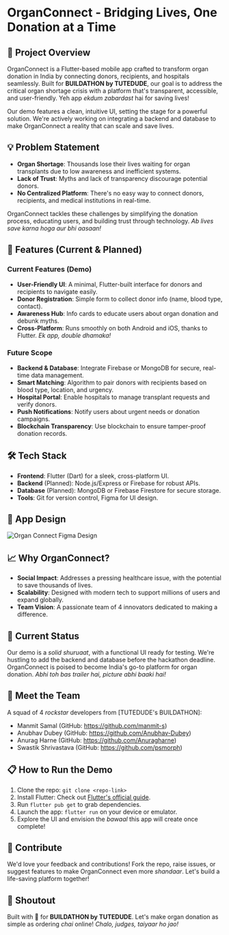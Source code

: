 OrganConnect - Bridging Lives, One Donation at a Time
=====================================================

🚀 Project Overview
-------------------

OrganConnect is a Flutter-based mobile app crafted to transform organ donation in India by connecting donors, recipients, and hospitals seamlessly. Built for **BUILDATHON by TUTEDUDE**, our goal is to address the critical organ shortage crisis with a platform that's transparent, accessible, and user-friendly. Yeh app *ekdum zabardast* hai for saving lives!

Our demo features a clean, intuitive UI, setting the stage for a powerful solution. We're actively working on integrating a backend and database to make OrganConnect a reality that can scale and save lives.

💡 Problem Statement
--------------------

-   **Organ Shortage**: Thousands lose their lives waiting for organ transplants due to low awareness and inefficient systems.
-   **Lack of Trust**: Myths and lack of transparency discourage potential donors.
-   **No Centralized Platform**: There's no easy way to connect donors, recipients, and medical institutions in real-time.

OrganConnect tackles these challenges by simplifying the donation process, educating users, and building trust through technology. *Ab lives save karna hoga aur bhi aasaan!*

🌟 Features (Current & Planned)
-------------------------------

### Current Features (Demo)

-   **User-Friendly UI**: A minimal, Flutter-built interface for donors and recipients to navigate easily.
-   **Donor Registration**: Simple form to collect donor info (name, blood type, contact).
-   **Awareness Hub**: Info cards to educate users about organ donation and debunk myths.
-   **Cross-Platform**: Runs smoothly on both Android and iOS, thanks to Flutter. *Ek app, double dhamaka!*

### Future Scope

-   **Backend & Database**: Integrate Firebase or MongoDB for secure, real-time data management.
-   **Smart Matching**: Algorithm to pair donors with recipients based on blood type, location, and urgency.
-   **Hospital Portal**: Enable hospitals to manage transplant requests and verify donors.
-   **Push Notifications**: Notify users about urgent needs or donation campaigns.
-   **Blockchain Transparency**: Use blockchain to ensure tamper-proof donation records.

🛠️ Tech Stack
--------------

-   **Frontend**: Flutter (Dart) for a sleek, cross-platform UI.
-   **Backend** (Planned): Node.js/Express or Firebase for robust APIs.
-   **Database** (Planned): MongoDB or Firebase Firestore for secure storage.
-   **Tools**: Git for version control, Figma for UI design.

🎨 App Design
----------------
![Organ Connect Figma Design](https://i.postimg.cc/rmyF93C6/Organ-Connect-Figma.png "Organ Connect UI Design on Figma")

📈 Why OrganConnect?
--------------------

-   **Social Impact**: Addresses a pressing healthcare issue, with the potential to save thousands of lives.
-   **Scalability**: Designed with modern tech to support millions of users and expand globally.
-   **Team Vision**: A passionate team of 4 innovators dedicated to making a difference.

🚧 Current Status
-----------------

Our demo is a *solid shuruaat*, with a functional UI ready for testing. We're hustling to add the backend and database before the hackathon deadline. OrganConnect is poised to become India's go-to platform for organ donation. *Abhi toh bas trailer hai, picture abhi baaki hai!*

👥 Meet the Team
----------------

A squad of 4 *rockstar* developers from [TUTEDUDE's BUILDATHON]:

-   Manmit Samal (GitHub: https://github.com/manmit-s)
-   Anubhav Dubey (GitHub: https://github.com/Anubhav-Dubey)
-   Anurag Harne (GitHub: https://github.com/Anuragharne)
-   Swastik Shrivastava (GitHub: https://github.com/psmorph)

📋 How to Run the Demo
----------------------

1.  Clone the repo: `git clone <repo-link>`
2.  Install Flutter: Check out [Flutter's official guide](https://flutter.dev/docs/get-started/install).
3.  Run `flutter pub get` to grab dependencies.
4.  Launch the app: `flutter run` on your device or emulator.
5.  Explore the UI and envision the *bawaal* this app will create once complete!

🤝 Contribute
-------------

We'd love your feedback and contributions! Fork the repo, raise issues, or suggest features to make OrganConnect even more *shandaar*. Let's build a life-saving platform together!

📢 Shoutout
-----------

Built with 💖 for **BUILDATHON by TUTEDUDE**. Let's make organ donation as simple as ordering *chai* online! *Chalo, judges, taiyaar ho jao!*

